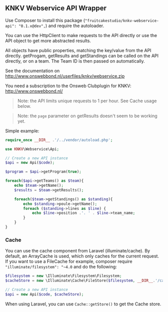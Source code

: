 ## KNKV Webservice API Wrapper

Use Composer to install this package (`"fruitcakestudio/knkv-webservice-api": "0.1.x@dev",`) and require the autoloader.

You can use the HttpClient to make requests to the API directly or use the API object to get more abstracted results.

All objects have public properties, matching the key/value from the API directly. getProgam, getResults and getStandings can be called on the API directly, or on a team. The Team ID is then passed on automatically.

See the documentation on http://www.onswebbond.nl/userfiles/knkv/webservice.zip

You need a subscription to the Onsweb Clubplugin for KNKV: http://www.onswebbond.nl/

> Note: the API limits unique requests to 1 per hour. See Cache usage below.

> Note: the `page` parameter on getResults doesn't seem to be working yet.

Simple example:

```php
require_once __DIR__ .'/../vendor/autoload.php';

use KNKV\Webservice\Api;

// Create a new API instance
$api = new Api($code);

$program = $api->getProgram(true);

foreach($api->getTeams() as $team){
    echo $team->getName();
    $results = $team->getResults();

    foreach($team->getStandings() as $standing){
        echo $standing->poule->getName();
        foreach ($standing->lines as $line) {
            echo $line->position .'. ' . $line->team_name;
        }
    }
}
```

### Cache

You can use the cache component from Laravel (illuminate/cache). By default, an ArrayCache is used, which only caches for the current request. If you want to use a FileCache for example, composer require `"illuminate/filesystem": "~4.0` and do the following:

```php
$filesystem = new \Illuminate\Filesystem\Filesystem;
$cacheStore = new \Illuminate\Cache\FileStore($filesystem, __DIR__.'/cache');

// Create a new API instance
$api = new Api($code, $cacheStore);
```

When using Laravel, you can use `Cache::getStore()` to get the Cache store.
